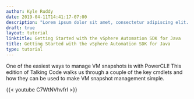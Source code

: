 ```yaml
---
author: Kyle Ruddy
date: 2019-04-11T14:41:17-07:00
description: "Lorem ipsum dolor sit amet, consectetur adipiscing elit. Quisque laoreet tempor dolor et dignissim. Nunc eleifend nibh in mauris euismod, at tristique odio efficitur. Cras."
draft: true
layout: tutorial
linktitle: Getting Started with the vSphere Automation SDK for Java
title: Getting Started with the vSphere Automation SDK for Java
type: tutorial
---
```

One of the easiest ways to manage VM snapshots is with PowerCLI! This edition of Talking Code walks us through a couple of the key cmdlets and how they can be used to make VM snapshot management simple.

{{< youtube C7WtNVhvfrI >}}
